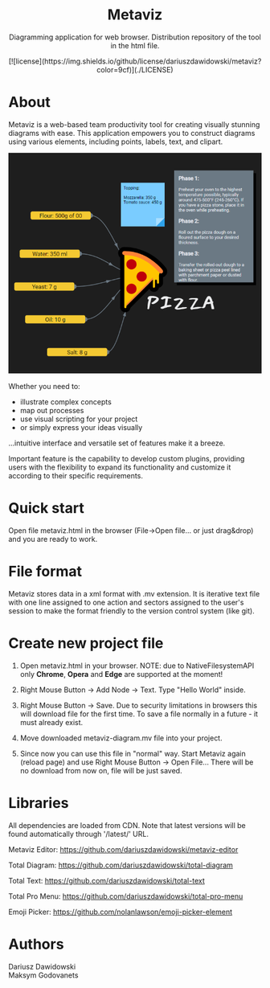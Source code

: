 <h1 align="center">
Metaviz
</h1>
<p align="center">
Diagramming application for web browser. Distribution repository of the tool in the html file.
</p>
<p align="center">
[![license](https://img.shields.io/github/license/dariuszdawidowski/metaviz?color=9cf)](./LICENSE)
</p>

# About

Metaviz is a web-based team productivity tool for creating visually stunning diagrams with ease.
This application empowers you to construct diagrams using various elements, including points, labels, text, and clipart.

<img src="https://raw.githubusercontent.com/dariuszdawidowski/metaviz-editor/main/metaviz-editor-showcase.png" />

Whether you need to:

* illustrate complex concepts
* map out processes
* use visual scripting for your project
* or simply express your ideas visually

...intuitive interface and versatile set of features make it a breeze.

Important feature is the capability to develop custom plugins, providing users with the flexibility to expand its functionality and customize it according to their specific requirements.

# Quick start

Open file metaviz.html in the browser (File->Open file... or just drag&drop) and you are ready to work.

# File format

Metaviz stores data in a xml format with .mv extension.
It is iterative text file with one line assigned to one action and sectors assigned to the user's session to make the format friendly to the version control system (like git).

# Create new project file

1. Open metaviz.html in your browser.
NOTE: due to NativeFilesystemAPI only **Chrome**, **Opera** and **Edge** are supported at the moment!

2. Right Mouse Button -> Add Node -> Text. Type "Hello World" inside.

3. Right Mouse Button -> Save. Due to security limitations in browsers this will download file for the first time. To save a file normally in a future - it must already exist.

4. Move downloaded metaviz-diagram.mv file into your project.

5. Since now you can use this file in "normal" way. Start Metaviz again (reload page) and use Right Mouse Button -> Open File...
There will be no download from now on, file will be just saved.

# Libraries

All dependencies are loaded from CDN. Note that latest versions will be found automatically through '/latest/' URL.

Metaviz Editor: https://github.com/dariuszdawidowski/metaviz-editor

Total Diagram: https://github.com/dariuszdawidowski/total-diagram

Total Text: https://github.com/dariuszdawidowski/total-text

Total Pro Menu: https://github.com/dariuszdawidowski/total-pro-menu

Emoji Picker: https://github.com/nolanlawson/emoji-picker-element

# Authors

Dariusz Dawidowski  
Maksym Godovanets
